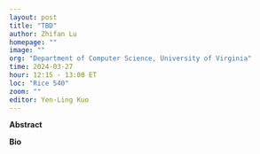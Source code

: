 ```yaml
---
layout: post
title: "TBD"
author: Zhifan Lu
homepage: ""
image: ""
org: "Department of Computer Science, University of Virginia"
time: 2024-03-27
hour: 12:15 - 13:00 ET
loc: "Rice 540"
zoom: ""
editor: Yen-Ling Kuo
---
```


**Abstract**


**Bio**

